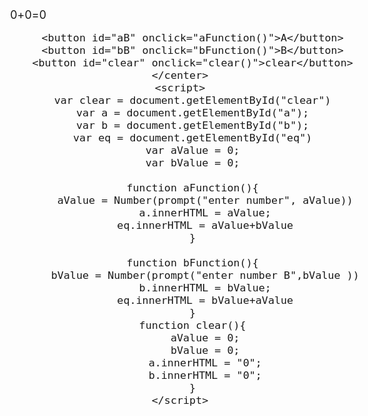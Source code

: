 <!DOCTYPE html>
<html lang="en">
<head>
    <meta charset="UTF-8">
    <meta name="viewport" content="width=device-width, initial-scale=1.0">
    <title>Document</title>
    <style>
        body{
            display: flex;
            justify-content: center;
            font-size: large;
        }
        .num{
            display: flex;
            text-align: center;
            margin-left: 15px;
        }
    </style>
</head>
<body>
    <center>
       <div class="num">
        <div id="a">0</div>+
        <div id="b">0</div> =
        <div id="eq">0</div>
    </div> 

        <button id="aB" onclick="aFunction()">A</button>
        <button id="bB" onclick="bFunction()">B</button>
        <button id="clear" onclick="clear()">clear</button>
    </center>
    <script>
        var clear = document.getElementById("clear")
        var a = document.getElementById("a");
        var b = document.getElementById("b");
        var eq = document.getElementById("eq")
        var aValue = 0;
        var bValue = 0;

        function aFunction(){
            aValue = Number(prompt("enter number", aValue))
            a.innerHTML = aValue;
            eq.innerHTML = aValue+bValue
        }

        function bFunction(){
            bValue = Number(prompt("enter number B",bValue ))
            b.innerHTML = bValue;
            eq.innerHTML = bValue+aValue
        }
        function clear(){
            aValue = 0;
            bValue = 0;
            a.innerHTML = "0";
            b.innerHTML = "0";
        }
    </script>
</body>
</html>
